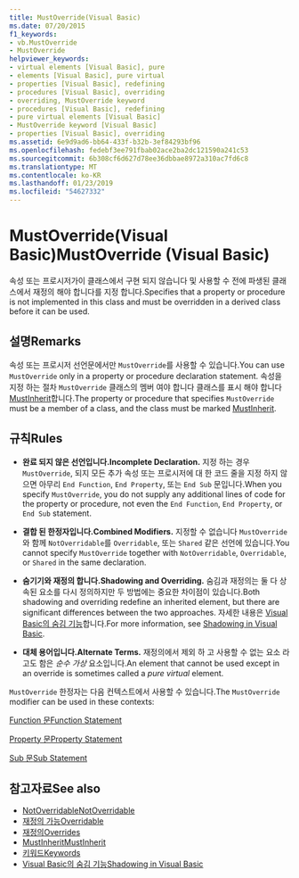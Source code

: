 ```yaml
---
title: MustOverride(Visual Basic)
ms.date: 07/20/2015
f1_keywords:
- vb.MustOverride
- MustOverride
helpviewer_keywords:
- virtual elements [Visual Basic], pure
- elements [Visual Basic], pure virtual
- properties [Visual Basic], redefining
- procedures [Visual Basic], overriding
- overriding, MustOverride keyword
- procedures [Visual Basic], redefining
- pure virtual elements [Visual Basic]
- MustOverride keyword [Visual Basic]
- properties [Visual Basic], overriding
ms.assetid: 6e9d9ad6-bb64-433f-b32b-3ef84293bf96
ms.openlocfilehash: fedebf3ee791fbab02ace2ba2dc121590a241c53
ms.sourcegitcommit: 6b308cf6d627d78ee36dbbae8972a310ac7fd6c8
ms.translationtype: MT
ms.contentlocale: ko-KR
ms.lasthandoff: 01/23/2019
ms.locfileid: "54627332"
---
```

# <a name="mustoverride-visual-basic"></a><span data-ttu-id="34575-102">MustOverride(Visual Basic)</span><span class="sxs-lookup"><span data-stu-id="34575-102">MustOverride (Visual Basic)</span></span>
<span data-ttu-id="34575-103">속성 또는 프로시저가이 클래스에서 구현 되지 않습니다 및 사용할 수 전에 파생된 클래스에서 재정의 해야 합니다를 지정 합니다.</span><span class="sxs-lookup"><span data-stu-id="34575-103">Specifies that a property or procedure is not implemented in this class and must be overridden in a derived class before it can be used.</span></span>  
  
## <a name="remarks"></a><span data-ttu-id="34575-104">설명</span><span class="sxs-lookup"><span data-stu-id="34575-104">Remarks</span></span>  
 <span data-ttu-id="34575-105">속성 또는 프로시저 선언문에서만 `MustOverride`를 사용할 수 있습니다.</span><span class="sxs-lookup"><span data-stu-id="34575-105">You can use `MustOverride` only in a property or procedure declaration statement.</span></span> <span data-ttu-id="34575-106">속성을 지정 하는 절차 `MustOverride` 클래스의 멤버 여야 합니다 클래스를 표시 해야 합니다 [MustInherit](../../../visual-basic/language-reference/modifiers/mustinherit.md)합니다.</span><span class="sxs-lookup"><span data-stu-id="34575-106">The property or procedure that specifies `MustOverride` must be a member of a class, and the class must be marked [MustInherit](../../../visual-basic/language-reference/modifiers/mustinherit.md).</span></span>  
  
## <a name="rules"></a><span data-ttu-id="34575-107">규칙</span><span class="sxs-lookup"><span data-stu-id="34575-107">Rules</span></span>  
  
-   <span data-ttu-id="34575-108">**완료 되지 않은 선언입니다.**</span><span class="sxs-lookup"><span data-stu-id="34575-108">**Incomplete Declaration.**</span></span> <span data-ttu-id="34575-109">지정 하는 경우 `MustOverride`, 되지 모든 추가 속성 또는 프로시저에 대 한 코드 줄을 지정 하지 않으면 아무리 `End Function`, `End Property`, 또는 `End Sub` 문입니다.</span><span class="sxs-lookup"><span data-stu-id="34575-109">When you specify `MustOverride`, you do not supply any additional lines of code for the property or procedure, not even the `End Function`, `End Property`, or `End Sub` statement.</span></span>  
  
-   <span data-ttu-id="34575-110">**결합 된 한정자입니다.**</span><span class="sxs-lookup"><span data-stu-id="34575-110">**Combined Modifiers.**</span></span> <span data-ttu-id="34575-111">지정할 수 없습니다 `MustOverride` 와 함께 `NotOverridable`를 `Overridable`, 또는 `Shared` 같은 선언에 있습니다.</span><span class="sxs-lookup"><span data-stu-id="34575-111">You cannot specify `MustOverride` together with `NotOverridable`, `Overridable`, or `Shared` in the same declaration.</span></span>  
  
-   <span data-ttu-id="34575-112">**숨기기와 재정의 합니다.**</span><span class="sxs-lookup"><span data-stu-id="34575-112">**Shadowing and Overriding.**</span></span> <span data-ttu-id="34575-113">숨김과 재정의는 둘 다 상속된 요소를 다시 정의하지만 두 방법에는 중요한 차이점이 있습니다.</span><span class="sxs-lookup"><span data-stu-id="34575-113">Both shadowing and overriding redefine an inherited element, but there are significant differences between the two approaches.</span></span> <span data-ttu-id="34575-114">자세한 내용은 [Visual Basic의 숨김 기능](../../../visual-basic/programming-guide/language-features/declared-elements/shadowing.md)합니다.</span><span class="sxs-lookup"><span data-stu-id="34575-114">For more information, see [Shadowing in Visual Basic](../../../visual-basic/programming-guide/language-features/declared-elements/shadowing.md).</span></span>  
  
-   <span data-ttu-id="34575-115">**대체 용어입니다.**</span><span class="sxs-lookup"><span data-stu-id="34575-115">**Alternate Terms.**</span></span> <span data-ttu-id="34575-116">재정의에서 제외 하 고 사용할 수 없는 요소 라고도 함은 *순수 가상* 요소입니다.</span><span class="sxs-lookup"><span data-stu-id="34575-116">An element that cannot be used except in an override is sometimes called a *pure virtual* element.</span></span>  
  
 <span data-ttu-id="34575-117">`MustOverride` 한정자는 다음 컨텍스트에서 사용할 수 있습니다.</span><span class="sxs-lookup"><span data-stu-id="34575-117">The `MustOverride` modifier can be used in these contexts:</span></span>  
  
 [<span data-ttu-id="34575-118">Function 문</span><span class="sxs-lookup"><span data-stu-id="34575-118">Function Statement</span></span>](../../../visual-basic/language-reference/statements/function-statement.md)  
  
 [<span data-ttu-id="34575-119">Property 문</span><span class="sxs-lookup"><span data-stu-id="34575-119">Property Statement</span></span>](../../../visual-basic/language-reference/statements/property-statement.md)  
  
 [<span data-ttu-id="34575-120">Sub 문</span><span class="sxs-lookup"><span data-stu-id="34575-120">Sub Statement</span></span>](../../../visual-basic/language-reference/statements/sub-statement.md)  
  
## <a name="see-also"></a><span data-ttu-id="34575-121">참고자료</span><span class="sxs-lookup"><span data-stu-id="34575-121">See also</span></span>
- [<span data-ttu-id="34575-122">NotOverridable</span><span class="sxs-lookup"><span data-stu-id="34575-122">NotOverridable</span></span>](../../../visual-basic/language-reference/modifiers/notoverridable.md)
- [<span data-ttu-id="34575-123">재정의 가능</span><span class="sxs-lookup"><span data-stu-id="34575-123">Overridable</span></span>](../../../visual-basic/language-reference/modifiers/overridable.md)
- [<span data-ttu-id="34575-124">재정의</span><span class="sxs-lookup"><span data-stu-id="34575-124">Overrides</span></span>](../../../visual-basic/language-reference/modifiers/overrides.md)
- [<span data-ttu-id="34575-125">MustInherit</span><span class="sxs-lookup"><span data-stu-id="34575-125">MustInherit</span></span>](../../../visual-basic/language-reference/modifiers/mustinherit.md)
- [<span data-ttu-id="34575-126">키워드</span><span class="sxs-lookup"><span data-stu-id="34575-126">Keywords</span></span>](../../../visual-basic/language-reference/keywords/index.md)
- [<span data-ttu-id="34575-127">Visual Basic의 숨김 기능</span><span class="sxs-lookup"><span data-stu-id="34575-127">Shadowing in Visual Basic</span></span>](../../../visual-basic/programming-guide/language-features/declared-elements/shadowing.md)
